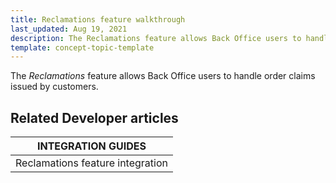 ```yaml
---
title: Reclamations feature walkthrough
last_updated: Aug 19, 2021
description: The Reclamations feature allows Back Office users to handle order claims issued by customers
template: concept-topic-template
---
```


The _Reclamations_ feature allows Back Office users to handle order claims issued by customers.

<!--
To learn more about the feature and to find out how end users use it, see [Reclamations feature overview](https://documentation.spryker.com/docs/reclamations-feature-overview) for business users.
-->

## Related Developer articles

|INTEGRATION GUIDES  |
|---------|
|Reclamations feature integration|
